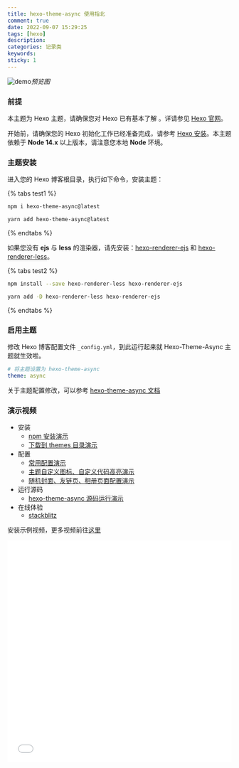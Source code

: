 ```yaml
---
title: hexo-theme-async 使用指北
comment: true
date: 2022-09-07 15:29:25
tags: [hexo]
description:
categories: 记录类
keywords:
sticky: 1
---
```


![demo](https://hexo-theme-async.imalun.com/imgs/demo2.png)_预览图_

### 前提

本主题为 Hexo 主题，请确保您对 Hexo 已有基本了解 。详请参见 [Hexo 官网](https://hexo.io/)。

开始前，请确保您的 Hexo 初始化工作已经准备完成，请参考 [Hexo 安装](https://hexo.io/zh-cn/docs/)。本主题依赖于 **Node 14.x** 以上版本，请注意您本地 **Node** 环境。

### 主题安装

进入您的 Hexo 博客根目录，执行如下命令，安装主题：

{% tabs test1 %}

<!-- tab npm -->

```bash
npm i hexo-theme-async@latest
```

<!-- endtab -->

<!-- tab yarn -->

```bash
yarn add hexo-theme-async@latest
```

<!-- endtab -->

{% endtabs %}

如果您没有 **ejs** 与 **less** 的渲染器，请先安装：[hexo-renderer-ejs](https://github.com/hexojs/hexo-renderer-ejs) 和 [hexo-renderer-less](https://github.com/hexojs/hexo-renderer-less)。

{% tabs test2 %}

<!-- tab npm -->

```bash
npm install --save hexo-renderer-less hexo-renderer-ejs
```

<!-- endtab -->
<!-- tab yarn -->

```bash
yarn add -D hexo-renderer-less hexo-renderer-ejs
```

<!-- endtab -->

{% endtabs %}

### 启用主题

修改 Hexo 博客配置文件 `_config.yml`，到此运行起来就 Hexo-Theme-Async 主题就生效啦。

```yaml
# 将主题设置为 hexo-theme-async
theme: async
```

关于主题配置修改，可以参考 [hexo-theme-async 文档](https://hexo-theme-async.imalun.com/guide/config.html)

### 演示视频

-   安装
    -   [npm 安装演示](https://www.bilibili.com/video/BV1Cs4y1J7vv/)
    -   [下载到 themes 目录演示](https://www.bilibili.com/video/BV1mg4y137Zi/)
-   配置
    -   [常用配置演示](https://www.bilibili.com/video/BV1cm4y1z7tQ/)
    -   [主题自定义图标、自定义代码高亮演示](https://www.bilibili.com/video/BV1Da4y1M7UF/)
    -   [随机封面、友链页、相册页面配置演示](https://www.bilibili.com/video/BV1cs4y1m7RT/)
-   运行源码
    -   [hexo-theme-async 源码运行演示](https://www.bilibili.com/video/BV19L41127LH/)
-   在线体验
    -   [stackblitz](https://stackblitz.com/edit/node-tshsxq?embed=1&file=README.md)

安装示例视频，更多视频前往[这里](https://space.bilibili.com/12763040/channel/seriesdetail?sid=3170241)

<iframe src="//player.bilibili.com/player.html?aid=951750989&bvid=BV1Cs4y1J7vv&cid=1077514563&page=1" scrolling="no" border="0" frameborder="no" framespacing="0" allowfullscreen="true" width="100%" height="500"> </iframe>
